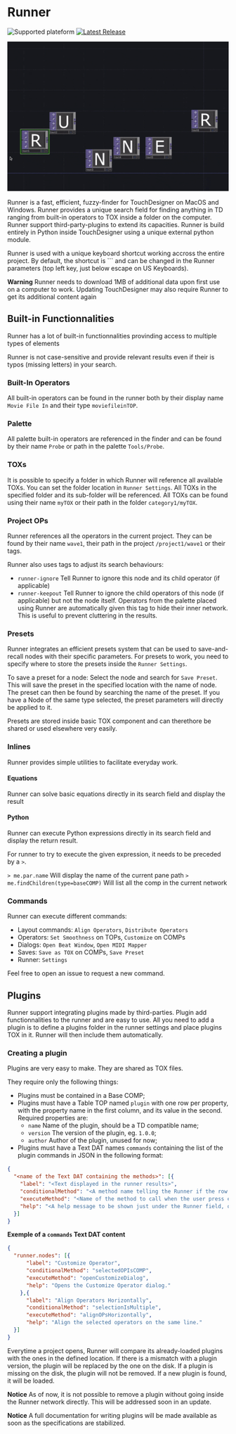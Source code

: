 # Runner

![Supported plateform](https://img.shields.io/badge/plateform-macOS%20%7C%20Windows-lightgrey?style=flat-square)
[![Latest Release](https://img.shields.io/github/v/release/Boisier/Runner?include_prereleases&style=flat-square)](https://github.com/valentin-dufois/Runner/releases)

![This is Runner](assets/this-is-runner-small.gif?raw=true "This is Runner")

Runner is a fast, efficient, fuzzy-finder for TouchDesigner on MacOS and Windows.
Runner provides a unique search field for finding anything in TD ranging from built-in operators to TOX inside a folder on the computer.
Runner support third-party-plugins to extend its capacities. 
Runner is build entirely in Python inside TouchDesigner using a unique external python module.

Runner is used with a unique keyboard shortcut working accross the entire project. By default, the shortcut is `\`` and can be changed in the Runner parameters (top left key, just below escape on US Keyboards).

**Warning**
Runner needs to download 1MB of additional data upon first use on a computer to work. 
Updating TouchDesigner may also require Runner to get its additional content again
 
## Built-in Functionnalities

Runner has a lot of built-in functionnalities provinding access to multiple types of elements

Runner is not case-sensitive and provide relevant results even if their is typos (missing letters) in your search.
 
### Built-In Operators
All built-in operators can be found in the runner both by their display name `Movie File In` and their type `moviefileinTOP`.

### Palette
All palette built-in operators are referenced in the finder and can be found by their name `Probe` or path in the palette `Tools/Probe`.

### TOXs
It is possible to specify a folder in which Runner will reference all available TOXs. You can set the folder location in `Runner Settings`. All TOXs in the specified folder and its sub-folder will be referenced.
All TOXs can be found using their name `myTOX` or their path in the folder `category1/myTOX`.

### Project OPs
Runner references all the operators in the current project. They can be found by their name `wave1`, their path in the project `/project1/wave1` or their tags.

Runner also uses tags to adjust its search behaviours:
* `runner-ignore` Tell Runner to ignore this node and its child operator (if applicable)
* `runner-keepout` Tell Runner to ignore the child operators of this node (if applicable) but not the node itself. Operators from the palette placed using Runner are automatically given this tag to hide their inner network. This is useful to prevent cluttering in the results.

### Presets
Runner integrates an efficient presets system that can be used to save-and-recall nodes with their specific parameters. For presets to work, you need to specify where to store the presets inside the `Runner Settings`.

To save a preset for a node: Select the node and search for `Save Preset`. This will save the preset in the specified location with the name of node. The preset can then be found by searching the name of the preset. If you have a Node of the same type selected, the preset parameters will directly be applied to it.

Presets are stored inside basic TOX component and can therethore be shared or used elsewhere very easily.

### Inlines
Runner provides simple utilities to facilitate everyday work. 

#### Equations
Runner can solve basic equations directly in its search field and display the result

#### Python
Runner can execute Python expressions directly in its search field and display the return result.

For runner to try to execute the given expression, it needs to be preceded by a `>`.

`> me.par.name` Will display the name of the current pane path
`> me.findChildren(type=baseCOMP)` Will list all the comp in the current network

### Commands
Runner can execute different commands:

* Layout commands: `Align Operators`, `Distribute Operators`
* Operators: `Set Smoothness` on TOPs, `Customize` on COMPs
* Dialogs: `Open Beat Window`, `Open MIDI Mapper`
* Saves: `Save as TOX` on COMPs, `Save Preset`
* Runner: `Settings`

Feel free to open an issue to request a new command.

## Plugins

Runner support integrating plugins made by third-parties. Plugin add functionnalities to the runner and are easy to use.
All you need to add a plugin is to define a plugins folder in the runner settings and place plugins TOX in it. Runner will then include them automatically.

### Creating a plugin

Plugins are very easy to make. They are shared as TOX files.

They require only the following things:

- Plugins must be contained in a Base COMP;
- Plugins must have a Table TOP named `plugin` with one row per property, with the property name in the first column, and its value in the second. Required properties are:
    * `name` Name of the plugin, should be a TD compatible name;
    * `version` The version of the plugin, eg. `1.0.0`;
    * `author` Author of the plugin, unused for now;
- Plugins must have a Text DAT names `commands` containing the list of the plugin commands in JSON in the following format:
```json
{
  "<name of the Text DAT containing the methods>": [{
	"label": "<Text displayed in the runner results>",
	"conditionalMethod": "<A method name telling the Runner if the row should be shown or none (returning True or False), or null if the row should always be shown>",
	"executeMethod": "<Name of the method to call when the user press execute this result>",
	"help": "<A help message to be shown just under the Runner field, optional>"
  }]
}
```

**Exemple of a `commands` Text DAT content**
```json
{
  "runner.nodes": [{
      "label": "Customize Operator",
      "conditionalMethod": "selectedOPIsCOMP",
      "executeMethod": "openCustomizeDialog",
      "help": "Opens the Customize Operator dialog."
    },{
      "label": "Align Operators Horizontally",
      "conditionalMethod": "selectionIsMultiple",
      "executeMethod": "alignOPsHorizontally",
      "help": "Align the selected operators on the same line."
  }]
}
```

Everytime a project opens, Runner will compare its already-loaded plugins with the ones in the defined location. 
If there is a mismatch with a plugin version, the plugin will be replaced by the one on the disk. 
If a plugin is missing on the disk, the plugin will not be removed.
If a new plugin is found, it will be loaded.

**Notice** As of now, it is not possible to remove a plugin without going inside the Runner network directly. This will be addressed soon in an update.

**Notice** A full documentation for writing plugins will be made available as soon as the specifications are stabilized.
